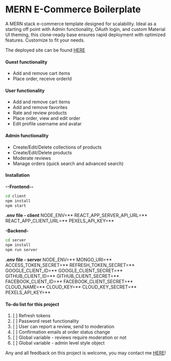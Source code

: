 # MERN E-Commerce Boilerplate

A MERN stack e-commerce template designed for scalability. Ideal as a starting off point with Admin functionality, OAuth login, and custom Material UI theming, this clone-ready base ensures rapid deployment with optimized features. Customize to fit your needs.

The deployed site can be found [HERE](https://e-commerce-mern-eryu.onrender.com/)

#### Guest functionality

- Add and remove cart items
- Place order, receive orderId

#### User functionality

- Add and remove cart items
- Add and remove favorites
- Rate and review products
- Place order, view and edit order
- Edit profile username and avatar

#### Admin functionality

- Create/Edit/Delete collections of products
- Create/Edit/Delete products
- Moderate reviews
- Manage orders (quick search and advanced search)

#### Installation

**--Frontend--**

```sh
cd client
npm install
npm start
```

**.env file - client**
NODE_ENV=**
REACT_APP_SERVER_API_URL=**
REACT_APP_CLIENT_URL=**
PEXELS_API_KEY=**

**-Backend-**

```sh
cd server
npm install
npm run server
```

**.env file - server**
NODE_ENV=**
MONGO_URI=**
ACCESS_TOKEN_SECRET=**
REFRESH_TOKEN_SECRET=**
GOOGLE_CLIENT_ID=**
GOOGLE_CLIENT_SECRET=**
GITHUB_CLIENT_ID=**
GITHUB_CLIENT_SECRET=**
FACEBOOK_CLIENT_ID=**
FACEBOOK_CLIENT_SECRET=**
CLOUD_NAME=**
CLOUD_KEY=**
CLOUD_KEY_SECRET=**
PEXELS_API_KEY=**

#### To-do list for this project

1. [ ] Refresh tokens
2. [ ] Password reset functionality
3. [ ] User can report a review, send to moderation
4. [ ] Confirmation emails at order status change
5. [ ] Global variable - reviews require moderation or not
6. [ ] Global variable - admin level style object

Any and all feedback on this project is welcome, you may contact me [HERE](https://www.linkedin.com/in/patrick-o-brien-6743b044/)!
